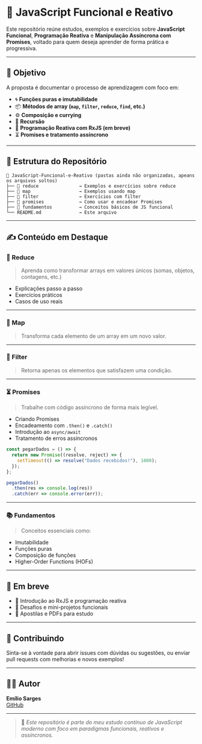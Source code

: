 # 📘 JavaScript Funcional e Reativo

Este repositório reúne estudos, exemplos e exercícios sobre **JavaScript Funcional**, **Programação Reativa** e **Manipulação Assíncrona com Promises**, voltado para quem deseja aprender de forma prática e progressiva.

---

## 🧠 Objetivo

A proposta é documentar o processo de aprendizagem com foco em:

- 🌀 **Funções puras e imutabilidade**
- 📦 **Métodos de array (`map`, `filter`, `reduce`, `find`, etc.)**
- ⚙️ **Composição e currying**
- 🔁 **Recursão**
- 📡 **Programação Reativa com RxJS (em breve)**
- ⏳ **Promises e tratamento assíncrono**

---

## 📂 Estrutura do Repositório

```
📁 JavaScript-Funcional-e-Reativo (pastas ainda não organizadas, apeans os arquivos soltos)
├── 📁 reduce               → Exemplos e exercícios sobre reduce
├── 📁 map                  → Exemplos usando map
├── 📁 filter               → Exercícios com filter
├── 📁 promises             → Como usar e encadear Promises
├── 📁 fundamentos          → Conceitos básicos de JS funcional
└── README.md              → Este arquivo
```

---

## ✍️ Conteúdo em Destaque

### 🔢 Reduce
> Aprenda como transformar arrays em valores únicos (somas, objetos, contagens, etc.)

- Explicações passo a passo
- Exercícios práticos
- Casos de uso reais

---

### 🧩 Map
> Transforma cada elemento de um array em um novo valor.

---

### 🧹 Filter
> Retorna apenas os elementos que satisfazem uma condição.

---

### ⏳ Promises
> Trabalhe com código assíncrono de forma mais legível.

- Criando Promises
- Encadeamento com `.then()` e `.catch()`
- Introdução ao `async/await`
- Tratamento de erros assíncronos

```javascript
const pegarDados = () => {
  return new Promise((resolve, reject) => {
    setTimeout(() => resolve("Dados recebidos!"), 1000);
  });
};

pegarDados()
  .then(res => console.log(res))
  .catch(err => console.error(err));
```

---

### 📚 Fundamentos
> Conceitos essenciais como:
- Imutabilidade
- Funções puras
- Composição de funções
- Higher-Order Functions (HOFs)

---

## 🚧 Em breve

- 📡 Introdução ao RxJS e programação reativa
- 🧪 Desafios e mini-projetos funcionais
- 📖 Apostilas e PDFs para estudo

---

## 🤝 Contribuindo

Sinta-se à vontade para abrir issues com dúvidas ou sugestões, ou enviar pull requests com melhorias e novos exemplos!

---

## 🧑‍💻 Autor

**Emílio Sarges**  
[GitHub](https://github.com/emiliosarges) 

---

> 📌 _Este repositório é parte do meu estudo contínuo de JavaScript moderno com foco em paradigmas funcionais, reativos e assíncronos._

